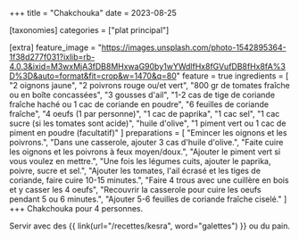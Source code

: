 +++
title = "Chakchouka"
date = 2023-08-25

[taxonomies]
categories = ["plat principal"]

[extra]
feature_image = "https://images.unsplash.com/photo-1542895364-1f38d277f031?ixlib=rb-4.0.3&ixid=M3wxMjA3fDB8MHxwaG90by1wYWdlfHx8fGVufDB8fHx8fA%3D%3D&auto=format&fit=crop&w=1470&q=80"
feature = true
ingredients = [
  "2 oignons jaune",
  "2 poivrons rouge ou/et vert",
  "800 gr de tomates fraîche ou en boîte concassées",
  "3 gousses d'ail",
  "1-2 cas de tige de coriande fraîche haché ou 1 cac de coriande en poudre",
  "6 feuilles de coriande fraîche",
  "4 oeufs (1 par personne)",
  "1 cac de paprika",
  "1 cac sel",
  "1 cac sucre (si les tomates sont acide)",
  "huile d'olive",
  "1 piment vert ou 1 cac de piment en poudre (facultatif)"
]
preparations = [
  "Emincer les oignons et les poivrons.",
  "Dans une casserole, ajouter 3 cas d'huile d'olive.",
  "Faite cuire les oignons et les poivrons à feux moyen/doux.",
  "Ajouter le piment vert si vous voulez en mettre.",
  "Une fois les légumes cuits, ajouter le paprika, poivre, sucre et sel.",
  "Ajouter les tomates, l'ail écrasé et les tiges de coriande, faire cuire 10-15 minutes.",
  "Faire 4 trous avec une cuillère en bois et y casser les 4 oeufs",
  "Recouvrir la casserole pour cuire les oeufs pendant 5 ou 6 minutes.",
  "Ajouter 5-6 feuilles de coriande fraîche ciselé."
]
+++
Chakchouka pour 4 personnes.  

Servir avec des {{ link(url="/recettes/kesra", word="galettes") }} ou du pain.
